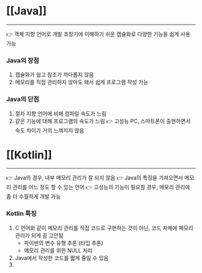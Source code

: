 # [[Java]]
---
👉 객체 지향 언어로 개발 초창기에 이해하기 쉬운 캡슐화로 다양한 기능을 쉽게 사용 가능

### Java의 장점
1. 캡슐화가 쉽고 참조가 까다롭지 않음
2. 메모리를 직접 관리하지 않아도 돼서 쉽게 프로그램 작성 가능
### Java의 단점
1. 절차 지향 언어에 비해 컴파일 속도가 느림
2. 같은 기능에 대해 프로그램의 속도가 느림
👉 고성능 PC, 스마트폰이 출현하면서 속도 차이가 거의 느껴지지 않음

# [[Kotlin]]
---
👉 Java의 경우, 내부 메모리 관리가 잘 되지 않음
👉 Java의 특징을 가져오면서 메모리 관리를 어느 정도 할 수 있는 언어
👉 고성능의 기능이 필요할 경우, 메모리 관리에 좀 더 수월하게 개발 가능

### Kotlin 특징
1. C 언어와 같이 메모리 관리를 직접 코드로 구현하는 것이 아닌, 코드 자체에 메모리 관리가 되게 끔 고안됨
	- 파이썬의 변수 유형 추론 (타입 추론)
	- 메모리 관리를 위한 NULL 처리
2. Java에서 작성한 코드를 짧게 줄일 수 있음
3. 